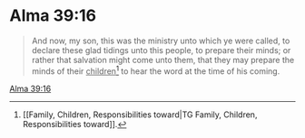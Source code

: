 # Alma 39:16

> And now, my son, this was the ministry unto which ye were called, to declare these glad tidings unto this people, to prepare their minds; or rather that salvation might come unto them, that they may prepare the minds of their <u>children</u>[^a] to hear the word at the time of his coming.

[Alma 39:16](https://www.churchofjesuschrist.org/study/scriptures/bofm/alma/39?lang=eng&id=p16#p16)


[^a]: [[Family, Children, Responsibilities toward|TG Family, Children, Responsibilities toward]].  

